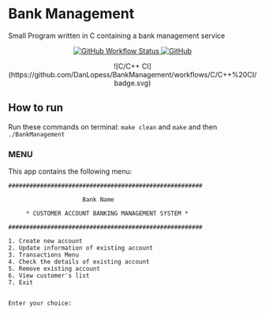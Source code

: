 # Bank Management

Small Program written in C containing a bank management service

<p align="center">
  <a href="https://github.com/DanLopess/BankManagement/actions">
    <img alt="GitHub Workflow Status" src="https://img.shields.io/github/workflow/status/DanLopess/BankManagement/master">
  </a>
  <a href="https://github.com/DanLopess/BankManagement/blob/master/LICENSE">
    <img alt="GitHub" src="https://img.shields.io/github/license/DanLopess/BankManagement">
    </a>
</p>

<p align="center">![C/C++ CI](https://github.com/DanLopess/BankManagement/workflows/C/C++%20CI/badge.svg)</p>

## How to run

Run these commands on terminal:
`make clean`
and
`make`
and then
`./BankManagement`

### MENU

This app contains the following menu:

    #######################################################

                         Bank Name

         * CUSTOMER ACCOUNT BANKING MANAGEMENT SYSTEM *

    #######################################################

    1. Create new account
    2. Update information of existing account
    3. Transactions Menu
    4. Check the details of existing account
    5. Remove existing account
    6. View customer's list
    7. Exit


    Enter your choice:
